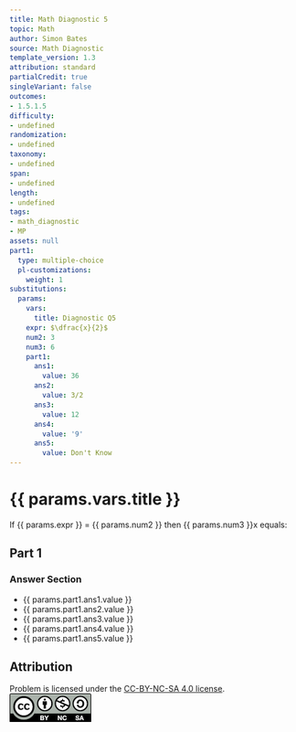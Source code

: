```yaml
---
title: Math Diagnostic 5
topic: Math
author: Simon Bates
source: Math Diagnostic
template_version: 1.3
attribution: standard
partialCredit: true
singleVariant: false
outcomes:
- 1.5.1.5
difficulty:
- undefined
randomization:
- undefined
taxonomy:
- undefined
span:
- undefined
length:
- undefined
tags:
- math_diagnostic
- MP
assets: null
part1:
  type: multiple-choice
  pl-customizations:
    weight: 1
substitutions:
  params:
    vars:
      title: Diagnostic Q5
    expr: $\dfrac{x}{2}$
    num2: 3
    num3: 6
    part1:
      ans1:
        value: 36
      ans2:
        value: 3/2
      ans3:
        value: 12
      ans4:
        value: '9'
      ans5:
        value: Don't Know
---
```

# {{ params.vars.title }}
If {{ params.expr }} $=$ {{ params.num2 }} then {{ params.num3 }}x equals:

## Part 1

### Answer Section

- {{ params.part1.ans1.value }}
- {{ params.part1.ans2.value }}
- {{ params.part1.ans3.value }}
- {{ params.part1.ans4.value }}
- {{ params.part1.ans5.value }}

## Attribution

Problem is licensed under the [CC-BY-NC-SA 4.0 license](https://creativecommons.org/licenses/by-nc-sa/4.0/).<br> ![The Creative Commons 4.0 license requiring attribution-BY, non-commercial-NC, and share-alike-SA license.](https://raw.githubusercontent.com/firasm/bits/master/by-nc-sa.png)